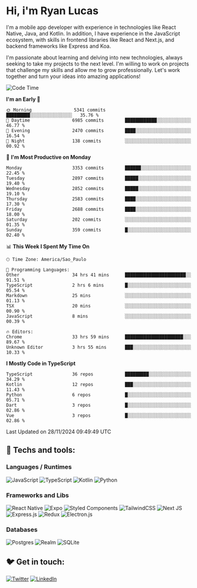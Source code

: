 # Hi, i'm Ryan Lucas

I'm a mobile app developer with experience in technologies like React Native, Java, and Kotlin.
In addition, I have experience in the JavaScript ecosystem, with skills in frontend libraries like React and Next.js, and backend frameworks like Express and Koa.

I'm passionate about learning and delving into new technologies, always seeking to take my projects to the next level. I'm willing to work on projects that challenge my skills and allow me to grow professionally. Let's work together and turn your ideas into amazing applications!


<!--START_SECTION:waka-->
![Code Time](http://img.shields.io/badge/Code%20Time-877%20hrs%2033%20mins-blue)

**I'm an Early 🐤** 

```text
🌞 Morning                5341 commits        █████████░░░░░░░░░░░░░░░░   35.76 % 
🌆 Daytime                6985 commits        ████████████░░░░░░░░░░░░░   46.77 % 
🌃 Evening                2470 commits        ████░░░░░░░░░░░░░░░░░░░░░   16.54 % 
🌙 Night                  138 commits         ░░░░░░░░░░░░░░░░░░░░░░░░░   00.92 % 
```
📅 **I'm Most Productive on Monday** 

```text
Monday                   3353 commits        ██████░░░░░░░░░░░░░░░░░░░   22.45 % 
Tuesday                  2897 commits        █████░░░░░░░░░░░░░░░░░░░░   19.40 % 
Wednesday                2852 commits        █████░░░░░░░░░░░░░░░░░░░░   19.10 % 
Thursday                 2583 commits        ████░░░░░░░░░░░░░░░░░░░░░   17.30 % 
Friday                   2688 commits        ████░░░░░░░░░░░░░░░░░░░░░   18.00 % 
Saturday                 202 commits         ░░░░░░░░░░░░░░░░░░░░░░░░░   01.35 % 
Sunday                   359 commits         █░░░░░░░░░░░░░░░░░░░░░░░░   02.40 % 
```


📊 **This Week I Spent My Time On** 

```text
🕑︎ Time Zone: America/Sao_Paulo

💬 Programming Languages: 
Other                    34 hrs 41 mins      ███████████████████████░░   91.51 % 
TypeScript               2 hrs 6 mins        █░░░░░░░░░░░░░░░░░░░░░░░░   05.54 % 
Markdown                 25 mins             ░░░░░░░░░░░░░░░░░░░░░░░░░   01.13 % 
TSX                      20 mins             ░░░░░░░░░░░░░░░░░░░░░░░░░   00.90 % 
JavaScript               8 mins              ░░░░░░░░░░░░░░░░░░░░░░░░░   00.39 % 

🔥 Editors: 
Chrome                   33 hrs 59 mins      ██████████████████████░░░   89.67 % 
Unknown Editor           3 hrs 55 mins       ███░░░░░░░░░░░░░░░░░░░░░░   10.33 % 
```

**I Mostly Code in TypeScript** 

```text
TypeScript               36 repos            █████████░░░░░░░░░░░░░░░░   34.29 % 
Kotlin                   12 repos            ███░░░░░░░░░░░░░░░░░░░░░░   11.43 % 
Python                   6 repos             █░░░░░░░░░░░░░░░░░░░░░░░░   05.71 % 
Dart                     3 repos             █░░░░░░░░░░░░░░░░░░░░░░░░   02.86 % 
Vue                      3 repos             █░░░░░░░░░░░░░░░░░░░░░░░░   02.86 % 
```




 Last Updated on 28/11/2024 09:49:49 UTC
<!--END_SECTION:waka-->

## 🔧 Techs and tools: 

### Languages / Runtimes
![JavaScript](https://img.shields.io/badge/javascript-%23323330.svg?style=for-the-badge&logo=javascript&logoColor=%23F7DF1E)
![TypeScript](https://img.shields.io/badge/typescript-%23007ACC.svg?style=for-the-badge&logo=typescript&logoColor=white)
![Kotlin](https://img.shields.io/badge/kotlin-%230095D5.svg?style=for-the-badge&logo=kotlin&logoColor=white) ![Python](https://img.shields.io/badge/python-3670A0?style=for-the-badge&logo=python&logoColor=ffdd54)

### Frameworks and Libs
![React Native](https://img.shields.io/badge/react_native-%2320232a.svg?style=for-the-badge&logo=react&logoColor=%2361DAFB)
![Expo](https://img.shields.io/badge/expo-1C1E24?style=for-the-badge&logo=expo&logoColor=#D04A37)
![Styled Components](https://img.shields.io/badge/styled--components-DB7093?style=for-the-badge&logo=styled-components&logoColor=white)
![TailwindCSS](https://img.shields.io/badge/tailwindcss-%2338B2AC.svg?style=for-the-badge&logo=tailwind-css&logoColor=white)
![Next JS](https://img.shields.io/badge/Next-black?style=for-the-badge&logo=next.js&logoColor=white)
![Express.js](https://img.shields.io/badge/express.js-%23404d59.svg?style=for-the-badge&logo=express&logoColor=%2361DAFB)
![Redux](https://img.shields.io/badge/redux-%23593d88.svg?style=for-the-badge&logo=redux&logoColor=white)
![Electron.js](https://img.shields.io/badge/Electron-191970?style=for-the-badge&logo=Electron&logoColor=white)

### Databases
![Postgres](https://img.shields.io/badge/postgres-%23316192.svg?style=for-the-badge&logo=postgresql&logoColor=white)
![Realm](https://img.shields.io/badge/Realm-39477F?style=for-the-badge&logo=realm&logoColor=white)
![SQLite](https://img.shields.io/badge/sqlite-%2307405e.svg?style=for-the-badge&logo=sqlite&logoColor=white)

## 🐦 Get in touch:

[![Twitter](https://img.shields.io/badge/Twitter-%231DA1F2.svg?style=for-the-badge&logo=Twitter&logoColor=white)](https://twitter.com/ryangst_)
[![LinkedIn](https://img.shields.io/badge/linkedin-%230077B5.svg?style=for-the-badge&logo=linkedin&logoColor=white)](https://www.linkedin.com/in/ryan-lucas-machado/)
